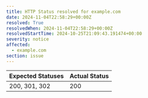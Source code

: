 ```yaml
---
title: HTTP Status resolved for example.com
date: 2024-11-04T22:58:29+00:00Z
resolved: True
resolvedWhen: 2024-11-04T22:58:29+00:00Z
resolvedStartTime: 2024-10-25T21:09:43.191474+00:00
severity: notice
affected:
  - example.com
section: issue
---
```


| Expected Statuses | Actual Status  |
|-------------------|----------------|
| 200, 301, 302 | 200 |
